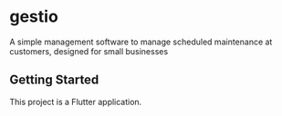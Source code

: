 # gestio

A simple management software to manage scheduled maintenance at customers, 
designed for small businesses

## Getting Started

This project is a Flutter application.
